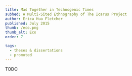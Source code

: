 ```yaml
---
title: Mad Together in Technogenic Times
subhed: A Multi-Sited Ethnography of The Icarus Project
author: Erica Hua Fletcher
published: July 2015
thumb: /eco.png
thumb_alt: Eco
order: 7

tags:
  - theses & dissertations
  - promoted
---
```


TODO
